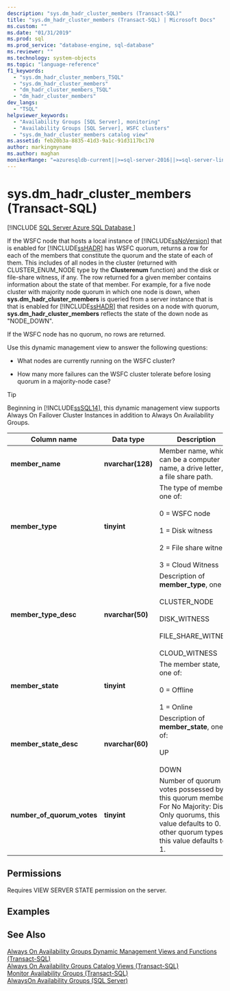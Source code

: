 ```yaml
---
description: "sys.dm_hadr_cluster_members (Transact-SQL)"
title: "sys.dm_hadr_cluster_members (Transact-SQL) | Microsoft Docs"
ms.custom: ""
ms.date: "01/31/2019"
ms.prod: sql
ms.prod_service: "database-engine, sql-database"
ms.reviewer: ""
ms.technology: system-objects
ms.topic: "language-reference"
f1_keywords: 
  - "sys.dm_hadr_cluster_members_TSQL"
  - "sys.dm_hadr_cluster_members"
  - "dm_hadr_cluster_members_TSQL"
  - "dm_hadr_cluster_members"
dev_langs: 
  - "TSQL"
helpviewer_keywords: 
  - "Availability Groups [SQL Server], monitoring"
  - "Availability Groups [SQL Server], WSFC clusters"
  - "sys.dm_hadr_cluster_members catalog view"
ms.assetid: feb20b3a-8835-41d3-9a1c-91d3117bc170
author: markingmyname
ms.author: maghan
monikerRange: "=azuresqldb-current||>=sql-server-2016||>=sql-server-linux-2017||=azuresqldb-mi-current"
---
```

# sys.dm_hadr_cluster_members (Transact-SQL)
[!INCLUDE [SQL Server Azure SQL Database ](../../includes/applies-to-version/sql-asdb.md)]

  If the WSFC node that hosts a local instance of [!INCLUDE[ssNoVersion](../../includes/ssnoversion-md.md)] that is enabled for [!INCLUDE[ssHADR](../../includes/sshadr-md.md)] has WSFC quorum, returns a row for each of the members that constitute the quorum and the state of each of them. This includes of all nodes in the cluster (returned with CLUSTER_ENUM_NODE type by the **Clusterenum** function) and the disk or file-share witness, if any. The row returned for a given member contains information about the state of that member. For example, for a five node cluster with majority node quorum in which one node is down, when **sys.dm_hadr_cluster_members** is queried from a server instance that is that is enabled for [!INCLUDE[ssHADR](../../includes/sshadr-md.md)] that resides on a node with quorum, **sys.dm_hadr_cluster_members** reflects the state of the down node as "NODE_DOWN".  
  
 If the WSFC node has no quorum, no rows are returned.  
  
 Use this dynamic management view to answer the following questions:  
  
-   What nodes are currently running on the WSFC cluster?  
  
-   How many more failures can the WSFC cluster tolerate before losing quorum in a majority-node case?  

 > [!TIP]
 > Beginning in [!INCLUDE[ssSQL14](../../includes/sssql14-md.md)], this dynamic management view supports Always On Failover Cluster Instances in addition to Always On Availability Groups.  
  
|Column name|Data type|Description|  
|-----------------|---------------|-----------------|  
|**member_name**|**nvarchar(128)**|Member name, which can be a computer name, a drive letter, or a file share path.|  
|**member_type**|**tinyint**|The type of member, one of:<br /><br /> 0 = WSFC node<br /><br /> 1 = Disk witness<br /><br /> 2 = File share witness<br /><br /> 3 = Cloud Witness|  
|**member_type_desc**|**nvarchar(50)**|Description of **member_type**, one of:<br /><br /> CLUSTER_NODE<br /><br /> DISK_WITNESS<br /><br /> FILE_SHARE_WITNESS<br /><br /> CLOUD_WITNESS|  
|**member_state**|**tinyint**|The member state, one of:<br /><br /> 0 = Offline<br /><br /> 1 = Online|  
|**member_state_desc**|**nvarchar(60)**|Description of **member_state**, one of:<br /><br /> UP<br /><br /> DOWN|  
|**number_of_quorum_votes**|**tinyint**|Number of quorum votes possessed by this quorum member. For No Majority: Disk Only quorums, this value defaults to 0. For other quorum types, this value defaults to 1.|  
  
## Permissions  
 Requires VIEW SERVER STATE permission on the server.  
  
## Examples  
  
## See Also  
 [Always On Availability Groups Dynamic Management Views and Functions &#40;Transact-SQL&#41;](../../relational-databases/system-dynamic-management-views/always-on-availability-groups-dynamic-management-views-functions.md)   
 [Always On Availability Groups Catalog Views &#40;Transact-SQL&#41;](../../relational-databases/system-catalog-views/always-on-availability-groups-catalog-views-transact-sql.md)   
 [Monitor Availability Groups &#40;Transact-SQL&#41;](../../database-engine/availability-groups/windows/monitor-availability-groups-transact-sql.md)   
 [AlwaysOn Availability Groups &#40;SQL Server&#41;](../../database-engine/availability-groups/windows/always-on-availability-groups-sql-server.md)  
  
  
